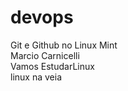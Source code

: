 # devops
Git e Github no Linux Mint<br>
Marcio Carnicelli<br>
Vamos EstudarLinux  <br>
linux na veia

